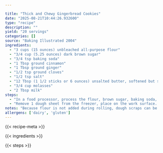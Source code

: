 ```yaml
---

title: "Thick and Chewy Gingerbread Cookies"
date: "2025-08-21T10:44:26.932600"
type: "recipe"
description: ""
yield: "20 servings"
categories: []
source: "Baking Illustrated 2004"
ingredients:
  - "3 cups (15 ounces) unbleached all-purpose flour"
  - "3/4 cup (5.25 ounces) dark brown sugar"
  - "3/4 tsp baking soda"
  - "1 Tbsp ground cinnamon"
  - "1 Tbsp ground ginger"
  - "1/2 tsp ground cloves"
  - "1/2 tsp salt"
  - "12 Tbsp (1 1/2 sticks or 6 ounces) unsalted butter, softened but still cool, cut into 12 pieces"
  - "3/4 cup molasses"
  - "2 Tbsp milk"
steps:
  - "In a food processor, process the flour, brown sugar, baking soda, cinnamon, ginger, cloves, and salt until combined, about 10 seconds. Scatter the butter pieces over the flour mixture and process until the mixture is sandy and resembles very fine meal, about 15 seconds. With the machine running, gradually add the molasses and milk; process until the dough is evenly moistened and forms a soft mass, about 10 seconds. Alternatively, with an electric mixer, stir together the flour, sugar, baking soda, cinnamon, ginger, cloves, and salt at a low speed until combined, about 30 seconds. Stop the mixer and add the butter pieces; mix at medium-low speed until mixture is sandy and resembles fine meal, about 11/2 minutes. Reduce the speed to low and, with the mixer running, gradually add the molasses and milk; mix until the dough is evenly moistened, about 20 seconds. Increase the speed to medium and mix until thoroughly combined, about 10 seconds. Scrape the dough onto a work surface; divide it in half. Working with one portion at a time, roll the dough 1/4 inch thick between 2 large sheets of parchment paper. Leaving the dough sandwiched between the parchment layers, stack on a baking sheet and freeze until firm, 15 to 20 minutes. (Alternatively, refrigerate the dough 2 hours or overnight). Adjust the oven racks to the upper- and lower-middle positions and heat the oven to 350 degrees. Line 2 baking sheets with parchment paper or spray them with nonstick cooking spray."
  - "Remove 1 dough sheet from the freezer, place on the work surface. Peel off the top parchment sheet and gently lay it back in place. Flip the dough over; peel off and discard second parchment layer. Cut the dough into 5-inche gingerbread people or 3-inch gingerbread cookies, transferring shapes to prepared baking sheets with a wide metal spatula, spacing them 1 inch apart; set the scraps aside. Repeat with the remaining dough until the baking sheets are full. Bake the cookies until set in the centers and the dough barely retains an imprint when touched very gently with a fingertip, 8 to 11 minutes, rotating the baking sheets front to back and switching positions top to bottom halfway through the baking time. Do not overbake. Cool the cookies on the sheets 2 minutes, then remove the cookies with a wide metal spatula to a wire rack; cool to room temperature. Gather the scraps; repeat rolling, cutting, and baking in steps 2 and 4. Simple Icing: Start with 2 cups of powdered (aka confectioners or icing) sugar. Sift (not necessary but mixes more easily) powdered sugar with 1 tsp of vanilla. Slowly add cream or milk until a thick paste, a little runnier than peanut butter, forms. Spoon into a ziplock bag, and twist the open top to squeeze icing to one corner. Cut a small hole off of the corner. Continue to twist and squeeze from the top part of the bag."
notes: "Because flour is not added during rolling, dough scraps can be rolled and cut as many times as necessary. Don't overbake the cookies or they will be dry. Store soft gingerbread in a wide, shallow airtight container or tin with sheet of parchment or waxed paper between cookie layers. These cookies are best eaten within 1 week."
allergens: ['dairy', 'gluten']
---
```


{{< recipe-meta >}}

{{< ingredients >}}

{{< steps >}}
